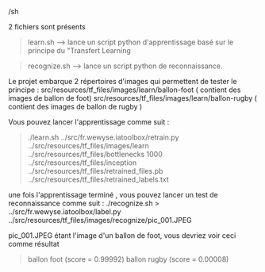 /sh

2 fichiers sont présents

> learn.sh --> lance un script python d'apprentissage basé sur le principe du "Transfert Learning

> recognize.sh --> lance un script python de reconnaissance.

Le projet embarque 2 répertoires d'images qui permettent de tester le principe :
src/resources/tf_files/images/learn/ballon-foot ( contient des images de ballon de foot) 
src/resources/tf_files/images/learn/ballon-rugby ( contient des images de ballon de rugby )

Vous pouvez lancer l'apprentissage comme suit :

> ./learn.sh ../src/fr.wewyse.iatoolbox/retrain.py ../src/resources/tf_files/images/learn ../src/resources/tf_files/bottlenecks 1000 ../src/resources/tf_files/inception ../src/resources/tf_files/retrained_files.pb ../src/resources/tf_files/retrained_labels.txt

une fois l'apprentissage terminé , vous pouvez lancer un test de reconnaissance comme suit : ./recognize.sh > ../src/fr.wewyse.iatoolbox/label.py ../src/resources/tf_files/images/recognize/pic_001.JPEG

pic_001.JPEG étant l'image d'un ballon de foot, vous devriez voir ceci comme résultat

> ballon foot (score = 0.99992) 
> ballon rugby (score = 0.00008)
